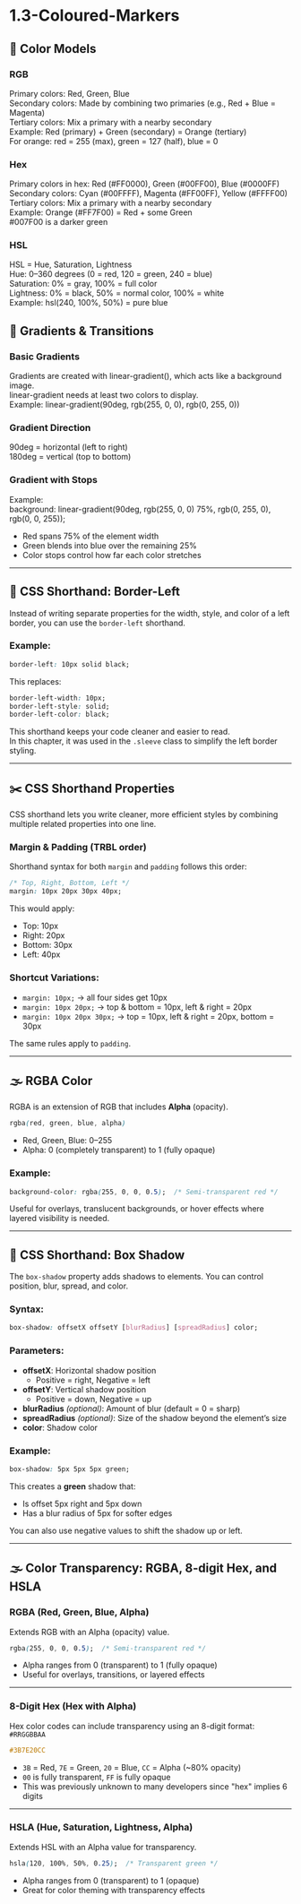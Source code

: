 
# 1.3-Coloured-Markers

## 🎨 Color Models

### RGB
Primary colors: Red, Green, Blue  
Secondary colors: Made by combining two primaries (e.g., Red + Blue = Magenta)  
Tertiary colors: Mix a primary with a nearby secondary  
Example: Red (primary) + Green (secondary) = Orange (tertiary)  
For orange: red = 255 (max), green = 127 (half), blue = 0  

### Hex
Primary colors in hex: Red (#FF0000), Green (#00FF00), Blue (#0000FF)  
Secondary colors: Cyan (#00FFFF), Magenta (#FF00FF), Yellow (#FFFF00)  
Tertiary colors: Mix a primary with a nearby secondary  
Example: Orange (#FF7F00) = Red + some Green  
#007F00 is a darker green  

### HSL
HSL = Hue, Saturation, Lightness  
Hue: 0–360 degrees (0 = red, 120 = green, 240 = blue)  
Saturation: 0% = gray, 100% = full color  
Lightness: 0% = black, 50% = normal color, 100% = white  
Example: hsl(240, 100%, 50%) = pure blue  

## 🌈 Gradients & Transitions

### Basic Gradients
Gradients are created with linear-gradient(), which acts like a background image.  
linear-gradient needs at least two colors to display.  
Example: linear-gradient(90deg, rgb(255, 0, 0), rgb(0, 255, 0))  

### Gradient Direction
90deg = horizontal (left to right)  
180deg = vertical (top to bottom)  

### Gradient with Stops
Example:  
background: linear-gradient(90deg, rgb(255, 0, 0) 75%, rgb(0, 255, 0), rgb(0, 0, 255));

- Red spans 75% of the element width  
- Green blends into blue over the remaining 25%  
- Color stops control how far each color stretches  

---

## 🧱 CSS Shorthand: Border-Left

Instead of writing separate properties for the width, style, and color of a left border, you can use the `border-left` shorthand.

### Example:
```css
border-left: 10px solid black;
```

This replaces:
```css
border-left-width: 10px;
border-left-style: solid;
border-left-color: black;
```

This shorthand keeps your code cleaner and easier to read.  
In this chapter, it was used in the `.sleeve` class to simplify the left border styling.

---

## ✂️ CSS Shorthand Properties

CSS shorthand lets you write cleaner, more efficient styles by combining multiple related properties into one line.

### Margin & Padding (TRBL order)
Shorthand syntax for both `margin` and `padding` follows this order:

```css
/* Top, Right, Bottom, Left */
margin: 10px 20px 30px 40px;
```

This would apply:
- Top: 10px
- Right: 20px
- Bottom: 30px
- Left: 40px

### Shortcut Variations:
- `margin: 10px;` → all four sides get 10px
- `margin: 10px 20px;` → top & bottom = 10px, left & right = 20px
- `margin: 10px 20px 30px;` → top = 10px, left & right = 20px, bottom = 30px

The same rules apply to `padding`.

---

## 🌫️ RGBA Color

RGBA is an extension of RGB that includes **Alpha** (opacity).

```css
rgba(red, green, blue, alpha)
```

- Red, Green, Blue: 0–255
- Alpha: 0 (completely transparent) to 1 (fully opaque)

### Example:
```css
background-color: rgba(255, 0, 0, 0.5);  /* Semi-transparent red */
```

Useful for overlays, translucent backgrounds, or hover effects where layered visibility is needed.

---

## 🔳 CSS Shorthand: Box Shadow

The `box-shadow` property adds shadows to elements. You can control position, blur, spread, and color.

### Syntax:
```css
box-shadow: offsetX offsetY [blurRadius] [spreadRadius] color;
```

### Parameters:
- **offsetX**: Horizontal shadow position
  - Positive = right, Negative = left
- **offsetY**: Vertical shadow position
  - Positive = down, Negative = up
- **blurRadius** *(optional)*: Amount of blur (default = 0 = sharp)
- **spreadRadius** *(optional)*: Size of the shadow beyond the element’s size
- **color**: Shadow color

### Example:
```css
box-shadow: 5px 5px 5px green;
```
This creates a **green** shadow that:
- Is offset 5px right and 5px down
- Has a blur radius of 5px for softer edges

You can also use negative values to shift the shadow up or left.

---

## 🌫️ Color Transparency: RGBA, 8-digit Hex, and HSLA

### RGBA (Red, Green, Blue, Alpha)
Extends RGB with an Alpha (opacity) value.

```css
rgba(255, 0, 0, 0.5);  /* Semi-transparent red */
```

- Alpha ranges from 0 (transparent) to 1 (fully opaque)
- Useful for overlays, transitions, or layered effects

---

### 8-Digit Hex (Hex with Alpha)
Hex color codes can include transparency using an 8-digit format: `#RRGGBBAA`

```css
#3B7E20CC
```

- `3B` = Red, `7E` = Green, `20` = Blue, `CC` = Alpha (~80% opacity)
- `00` is fully transparent, `FF` is fully opaque
- This was previously unknown to many developers since "hex" implies 6 digits

---

### HSLA (Hue, Saturation, Lightness, Alpha)
Extends HSL with an Alpha value for transparency.

```css
hsla(120, 100%, 50%, 0.25);  /* Transparent green */
```

- Alpha ranges from 0 (transparent) to 1 (opaque)
- Great for color theming with transparency effects
